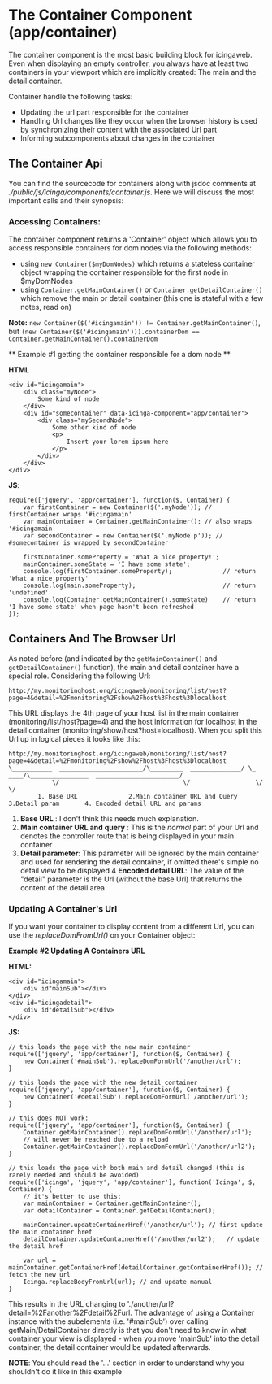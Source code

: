 # The Container Component (app/container)

The container component is the most basic building block for icingaweb. Even when displaying an empty controller,
you always have at least two containers in your viewport which are implicitly created: The main and the detail container.

Container handle the following tasks:

* Updating the url part responsible for the container
* Handling Url changes like they occur when the browser history is used by synchronizing their content with the
  associated Url part
* Informing subcomponents about changes in the container


## The Container Api

You can find the sourcecode for containers along with jsdoc comments  at *./public/js/icinga/components/container.js*.
Here we will discuss the most important calls and their synopsis:

### Accessing Containers:

The container component returns a 'Container' object which allows you to access responsible containers for dom nodes via
the following methods:

* using `new Container($myDomNodes)` which returns a stateless container object wrapping the container responsible for
  the first node in $myDomNodes
* using `Container.getMainContainer()` or `Container.getDetailContainer()` which remove the main or detail container
  (this one is stateful with a few notes, read on)

**Note:** `new Container($('#icingamain')) != Container.getMainContainer()`, but
`(new Container($('#icingamain'))).containerDom == Container.getMainContainer().containerDom`

** Example #1 getting the container responsible for a dom node **

**HTML**

    <div id="icingamain">
        <div class="myNode">
            Some kind of node
        </div>
        <div id="somecontainer" data-icinga-component="app/container">
            <div class="mySecondNode">
                Some other kind of node
                <p>
                    Insert your lorem ipsum here
                </p>
            </div>
        </div>
    </div>

**JS**:

    require(['jquery', 'app/container'], function($, Container) {
        var firstContainer = new Container($('.myNode')); // firstContainer wraps '#icingamain'
        var mainContainer = Container.getMainContainer(); // also wraps '#icingamain'
        var secondContainer = new Container($('.myNode p')); // #somecontainer is wrapped by secondContainer

        firstContainer.someProperty = 'What a nice property!';
        mainContainer.someState = 'I have some state';
        console.log(firstContainer.someProperty);              // return 'What a nice property'
        console.log(main.someProperty);                        // return 'undefined'
        console.log(Container.getMainContainer().someState)    // return 'I have some state' when page hasn't been refreshed
    });

## Containers And The Browser Url

As noted before (and indicated by the `getMainContainer()` and `getDetailContainer()` function), the main and detail
container have a special role. Considering the following Url:

    http://my.monitoringhost.org/icingaweb/monitoring/list/host?page=4&detail=%2Fmonitoring%2Fshow%2Fhost%3Fhost%3Dlocalhost

This URL displays the 4th page of your host list in the main container (monitoring/list/host?page=4) and the host information
for localhost in the detail container (monitoring/show/host?host=localhost). When you split this Url up in logical pieces
it looks like this:

    http://my.monitoringhost.org/icingaweb/monitoring/list/host?page=4&detail=%2Fmonitoring%2Fshow%2Fhost%3Fhost%3Dlocalhost
    \___________  _______________________/\_________  ______________/ \_  ____/\________________  _______________________/
                \/                                  \/                  \/                      \/
            1. Base URL              2.Main container URL and Query   3.Detail param       4. Encoded detail URL and params

1.  **Base URL** :  I don't think this needs much explanation.
2.  **Main container URL and query** : This is the *normal* part of your Url and denotes the controller route that is
    being displayed in your main container
3.  **Detail parameter**: This parameter will be ignored by the main container and used for rendering the detail container,
    if omitted there's simple no detail view to be displayed
4   **Encoded detail URL**: The value of the "detail" parameter is the Url (without the base Url) that returns the content
    of the detail area


### Updating A Container's Url

If you want your container to display content from a different Url, you can use the *replaceDomFromUrl()* on your
Container object:

**Example #2 Updating A Containers URL**

**HTML:**

    <div id="icingamain">
        <div id"mainSub"></div>
    </div>
    <div id="icingadetail">
        <div id"detailSub"></div>
    </div>

**JS:**

    // this loads the page with the new main container
    require(['jquery', 'app/container'], function($, Container) {
        new Container('#mainSub').replaceDomFormUrl('/another/url');
    }

    // this loads the page with the new detail container
    require(['jquery', 'app/container'], function($, Container) {
        new Container('#detailSub').replaceDomFormUrl('/another/url');
    }

    // this does NOT work:
    require(['jquery', 'app/container'], function($, Container) {
        Container.getMainContainer().replaceDomFormUrl('/another/url');
        // will never be reached due to a reload
        Container.getMainContainer().replaceDomFormUrl('/another/url2');
    }

    // this loads the page with both main and detail changed (this is rarely needed and should be avoided)
    require(['icinga', 'jquery', 'app/container'], function('Icinga', $, Container) {
        // it's better to use this:
        var mainContainer = Container.getMainContainer();
        var detailContainer = Container.getDetailContainer();

        mainContainer.updateContainerHref('/another/url'); // first update the main container href
        detailContainer.updateContainerHref('/another/url2');   // update the detail href

        var url = mainContainer.getContainerHref(detailContainer.getContainerHref()); // fetch the new url
        Icinga.replaceBodyFromUrl(url); // and update manual
    }

This results in the URL changing to './another/url?detail=%2Fanother%2Fdetail%2Furl.
The advantage of using a Container instance with the subelements (i.e. '\#mainSub') over calling getMain/DetailContainer
directly is that you don't need to know in what container your view is displayed - when you move 'mainSub' into the
detail container, the detail container would be updated afterwards.

**NOTE**: You should read the '...' section in order to understand why you shouldn't do it like in this example
